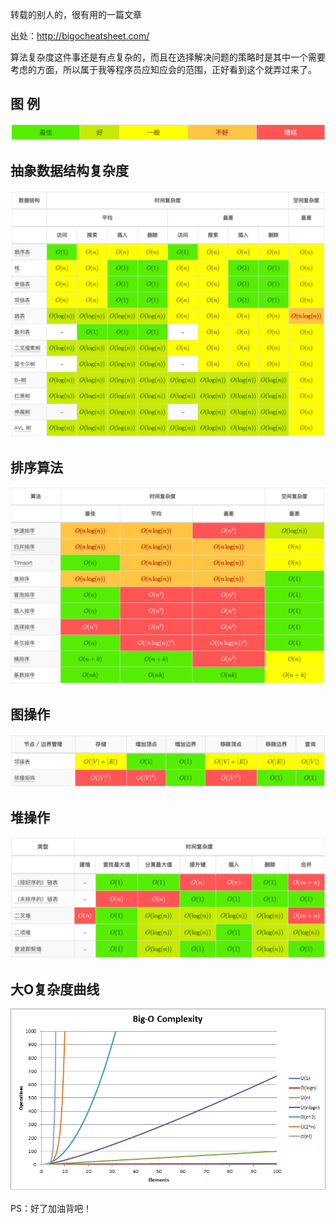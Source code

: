 转载的别人的，很有用的一篇文章

出处：http://bigocheatsheet.com/

算法复杂度这件事还是有点复杂的，而且在选择解决问题的策略时是其中一个需要考虑的方面，所以属于我等程序员应知应会的范围，正好看到这个就弄过来了。

## 图 例
![](assets/img/算法复杂度助记表图/算法复杂度图例.png)

## 抽象数据结构复杂度
![](assets/img/算法复杂度助记表图/抽象数据结构复杂度.png)

## 排序算法
![](assets/img/算法复杂度助记表图/排序算法.png)

## 图操作
![](assets/img/算法复杂度助记表图/图操作.png)

## 堆操作
![](assets/img/算法复杂度助记表图/堆操作.png)

## 大O复杂度曲线
![](assets/img/算法复杂度助记表图/大O复杂度曲线.png)

PS：好了加油背吧！
